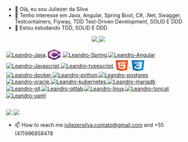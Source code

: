 - 👋 Olá, eu sou Juliezer da Silva
- 👀 Tenho interesse em Java, Angular, Spring Boot, C#, .Net, Swagger, Testcontainers, Flyway, TDD Test-Driven Development, SOLID E DDD
- 🌱 Estou estudando TDD, SOLID E DDD

<div align="center">
  <a href="https://github.com/leandrosnazareth">
  <img height="180em" src="https://github-readme-stats.vercel.app/api?username=leandrosnazareth&show_icons=true&theme=dracula&include_all_commits=true&count_private=true"/>
  <img height="180em" src="https://github-readme-stats.vercel.app/api/top-langs/?username=leandrosnazareth&layout=compact&langs_count=7&theme=dracula"/>
</div>
  <div style="display: inline_block"><br>
  <img align="center" alt="Leandro-Java" height="30" width="40" src="https://cdn.jsdelivr.net/gh/devicons/devicon/icons/java/java-plain.svg">
  <img align="center" alt="Leandro-Csharp" height="30" width="40" src="https://raw.githubusercontent.com/devicons/devicon/master/icons/csharp/csharp-original.svg">
  <img align="center" alt="Leandro-Spring" height="30" width="40" src="https://cdn.jsdelivr.net/gh/devicons/devicon/icons/spring/spring-original.svg">
  <img align="center" alt="Leandro-Angular" height="30" width="40" src="https://cdn.jsdelivr.net/gh/devicons/devicon/icons/angularjs/angularjs-original.svg">
  <img align="center" alt="Leandro-Javascript" height="30" width="40" src="https://cdn.jsdelivr.net/gh/devicons/devicon/icons/javascript/javascript-original.svg">
  <img align="center" alt="Leandro-typescript" height="30" width="40" src="https://cdn.jsdelivr.net/gh/devicons/devicon/icons/typescript/typescript-original.svg">
  <img align="center" alt="Leandro-html5" height="30" width="40" src="https://raw.githubusercontent.com/devicons/devicon/master/icons/html5/html5-original.svg">
  <img align="center" alt="Leandro-css" height="30" width="40" src="https://raw.githubusercontent.com/devicons/devicon/master/icons/css3/css3-original.svg">
  <img align="center" alt="Leandro-docker" height="30" width="40" src="https://cdn.jsdelivr.net/gh/devicons/devicon/icons/docker/docker-original.svg">
  <img align="center" alt="Leandro-python" height="30" width="40" src="https://cdn.jsdelivr.net/gh/devicons/devicon/icons/python/python-original.svg">
  <img align="center" alt="Leandro-postgres" height="30" width="40" src="https://cdn.jsdelivr.net/gh/devicons/devicon/icons/postgresql/postgresql-original.svg">
  <img align="center" alt="Leandro-oracle" height="30" width="40" src="https://cdn.jsdelivr.net/gh/devicons/devicon/icons/oracle/oracle-original.svg">
  <img align="center" alt="Leandro-kubernetes" height="30" width="40" src="https://cdn.jsdelivr.net/gh/devicons/devicon/icons/kubernetes/kubernetes-original.svg">
  <img align="center" alt="Leandro-mariadb" height="30" width="40" src="https://cdn.jsdelivr.net/gh/devicons/devicon/icons/mariadb/mariadb-original-wordmark.svg">
  <img align="center" alt="Leandro-git" height="30" width="40" src="https://cdn.jsdelivr.net/gh/devicons/devicon/icons/git/git-original-wordmark.svg">
  <img align="center" alt="Leandro-gitlab" height="30" width="40" src="https://cdn.jsdelivr.net/gh/devicons/devicon/icons/gitlab/gitlab-original-wordmark.svg">
  <img align="center" alt="Leandro-linux" height="30" width="40" src="https://cdn.jsdelivr.net/gh/devicons/devicon/icons/linux/linux-original.svg">
  <img align="center" alt="Leandro-toncat" height="30" width="40" src="https://cdn.jsdelivr.net/gh/devicons/devicon/icons/tomcat/tomcat-original-wordmark.svg">
  <img align="center" alt="Leandro-yaml" height="30" width="40" src="https://cdn.jsdelivr.net/gh/devicons/devicon/icons/yaml/yaml-original.svg">
    
</div>
  
  ##
  
 <div>
 <a href = "mailto:leandrosnazareth@gmail.com"><img src="https://img.shields.io/badge/-Gmail-%23333?style=for-the-badge&logo=gmail&logoColor=white" target="_blank"></a>
 <a href="https://www.linkedin.com/in/leandrosnazareth" target="_blank"><img src="https://img.shields.io/badge/-LinkedIn-%230077B5?style=for-the-badge&logo=linkedin&logoColor=white" target="_blank"></a> 

- 📫 How to reach me juliezersilva.contato@gmail.com and +55 (47)996858478

<!---
JuliezerGithub/JuliezerGithub is a ✨ special ✨ repository because its `README.md` (this file) appears on your GitHub profile.
You can click the Preview link to take a look at your changes.
--->
